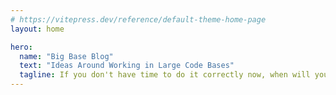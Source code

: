 ```yaml
---
# https://vitepress.dev/reference/default-theme-home-page
layout: home

hero:
  name: "Big Base Blog"
  text: "Ideas Around Working in Large Code Bases"
  tagline: If you don't have time to do it correctly now, when will you have time to do it over?
---
```


<CardContainer/>
